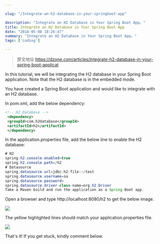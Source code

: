 ```yaml
---

slug: "/Integrate-an-h2-database-in-your-springboot-app"

description: "Integrate an H2 Database in Your Spring Boot App。"
title: Integrate an H2 Database in Your Spring Boot App
date: "2018-05-08 18:26:47"
summary: "Integrate an H2 Database in Your Spring Boot App。"
tags: ['coding']

---
```


> 原文地址 https://dzone.com/articles/integrate-h2-database-in-your-spring-boot-applicat

In this tutorial, we will be integrating the H2 database in your Spring Boot application. Note that the H2 database is in the embedded mode.

You have created a Spring Boot application and would like to integrate with an H2 database.

In pom.xml, add the below dependency:

```xml
<!-- H2 Database -->
 <dependency>
 <groupId>com.h2database</groupId>
 <artifactId>h2</artifactId>
 </dependency>
```

In the application.properties file, add the below line to enable the H2 database:

```java
# H2
spring.h2.console.enabled=true
spring.h2.console.path=/h2
# Datasource
spring.datasource.url=jdbc:h2:file:~/test
spring.datasource.username=sa
spring.datasource.password=
spring.datasource.driver-class-name=org.h2.Driver
Take a Maven build and run the application as a Spring Boot app.
```

Open a browser and type http://localhost:8080/h2 to get the below image.

![](https://raw.githubusercontent.com/jasonyang86/nocoder/master/data/images/201805/h2databasejosepraveen1.png)

The yellow highlighted lines should match your application.properties file.

![](https://raw.githubusercontent.com/jasonyang86/nocoder/master/data/images/201805/h2databasejosepraveen11.png)

That's it! If you get stuck, kindly comment below.